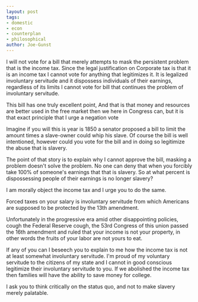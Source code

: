 ```yaml
---
layout: post
tags: 
- domestic 
- econ 
- counterplan 
- philosophical
author: Joe-Gunst
---
```


I will not vote for a bill that merely attempts to mask the persistent problem that is the income tax. Since the legal justification on Corporate tax is that it is an income tax I cannot vote for anything that legitimizes it. It is legalized involuntary servitude and it dispossess individuals of their earnings, regardless of its limits I cannot vote for bill that continues the problem of involuntary servitude.

This bill has one truly excellent point,
 And that is that money and resources are better used in the free market then we here in Congress can, but it is that exact principle that I urge a negation vote

Imagine if you will this is year is 1850 a senator proposed a bill to limit the amount times a slave-owner could whip his slave. Of course the bill is well intentioned, however could you vote for the bill and in doing so legitimize the abuse that is slavery.

The point of that story is to explain why I cannot approve the bill, masking a problem doesn't solve the problem. No one can deny that when you forcibly take 100% of someone's earnings that that is slavery. So at what percent is dispossessing people of their earnings is no longer slavery?

I am morally object the income tax and I urge you to do the same.

Forced taxes on your salary is involuntary servitude from which Americans are supposed to be protected by the 13th amendment.

Unfortunately in the progressive era amid other disappointing policies, cough the Federal Reserve cough, the 53rd Congress of this union passed the 16th amendment and ruled that your income is not your property, in other words the fruits of your labor are not yours to eat.

If any of you can I beseech you to explain to me how the income tax is not at least somewhat involuntary servitude. I'm proud of my voluntary servitude to the citizens of my state and I cannot in good conscious legitimize their involuntary servitude to you. If we abolished the income tax then families will have the ability to save money for college.

I ask you to think critically on the status quo, and not to make slavery merely palatable.

